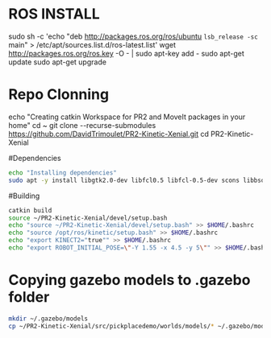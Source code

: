 
# ROS INSTALL
sudo sh -c 'echo "deb http://packages.ros.org/ros/ubuntu `lsb_release -sc` main" > /etc/apt/sources.list.d/ros-latest.list'
wget http://packages.ros.org/ros.key -O - | sudo apt-key add -
sudo apt-get update
sudo apt-get upgrade

# Repo Clonning
echo "Creating catkin Workspace for PR2 and MoveIt packages in your home"
cd ~
git clone --recurse-submodules https://github.com/DavidTrimoulet/PR2-Kinetic-Xenial.git
cd PR2-Kinetic-Xenial

#Dependencies
```sh
echo "Installing dependencies"
sudo apt -y install libgtk2.0-dev libfcl0.5 libfcl-0.5-dev scons libbson-dev libglew-dev libglew1.13 ros-kinetic-octomap ros-kinetic-octomap-mapping ros-kinetic-octomap-msgs ros-kinetic-octomap-ros ros-kinetic-octomap-rviz-plugins ros-kinetic-octomap-server ros-kinetic-geometric-shapes ros-kinetic-warehouse-ros ros-kinetic-srdfdom ros-kinetic-object-recognition-msgs ros-kinetic-navigation ros-kinetic-pr2-common ros-kinetic-image-geometry ros-kinetic-cv-bridge ros-kinetic-perceptions-pctl ros-kinetic-gazebo-plugins ros-kinetic-ompl ros-kinetic-pr2-controllers-msgs ros-kinetic-rgbd-launch ros-kinetic-freenect-launch ros-kinetic-robot-model ros-kinetic-rqt-gui ros-kinetic-cmake-modules ros-kinetic-control-msgs ros-kinetic-geometry  ros-kinetic-tf2-geometry-msgs ros-kinetic-roslint ros-kinetic-filters flex ros-kinetic-mongodb-store ros-kinetic-tf2-bullet freeglut3-dev python-catkin-tools ros-kinetic-laser-assembler ros-kinetic-diagnostic-msgs ros-kinetic-pr2-controllers-msgs libsdformat4-dev ros-kinetic-gazebo-ros ros-kinetic-pose-cov-ops ros-kinetic-jsk-recognition-msgs ros-kinetic-pr2-gazebo ros-kinetic-pr2-moveit-config ros-kinetic-jsk-pcl-ros ros-kinetic-moveit ros-kinetic-moveit-pr2 ros-kinetic-pr2-moveit-config ros-kinetic-pr2-moveit-plugins ros-kinetic-pr2-navigation ros-kinetic-navigation ros-kinetic-tf-tools ros-kinetic-pose-cov-ops ros-kinetic-jsk-recognition-msgs ros-kinetic-ar-track-alvar-msgs ros-kinetic-pr2-gazebo ros-kinetic-pr2-gazebo-plugins ros-kinetic-jsk-pcl-ros ros-kinetic-jsk-pcl-ros-utils
```

#Building
```sh
catkin build
source ~/PR2-Kinetic-Xenial/devel/setup.bash
echo "source ~/PR2-Kinetic-Xenial/devel/setup.bash" >> $HOME/.bashrc
echo "source /opt/ros/kinetic/setup.bash" >> $HOME/.bashrc
echo "export KINECT2="true"" >> $HOME/.bashrc
echo "export ROBOT_INITIAL_POSE=\"-Y 1.55 -x 4.5 -y 5\"" >> $HOME/.bashrc
```
# Copying gazebo models to .gazebo folder
```sh
mkdir ~/.gazebo/models
cp ~/PR2-Kinetic-Xenial/src/pickplacedemo/worlds/models/* ~/.gazebo/models/
```
